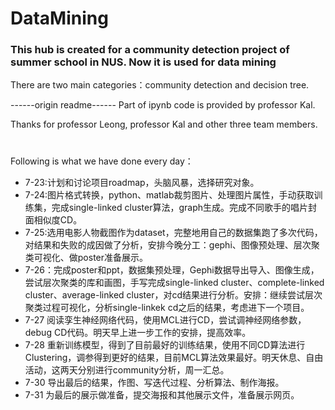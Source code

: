 # DataMining
### This hub is created for a community detection project of summer school in NUS. Now it is used for data mining
There are two main categories：community detection and decision tree.



------origin readme------
Part of ipynb code is provided by professor Kal.

Thanks for professor Leong, professor Kal and other three team members.
#
Following is what we have done every day：
* 7-23:计划和讨论项目roadmap，头脑风暴，选择研究对象。
* 7-24:图片格式转换，python、matlab裁剪图片、处理图片属性，手动获取训练集，完成single-linked cluster算法，graph生成。完成不同歌手的唱片封面相似度CD。
* 7-25:选用电影人物截图作为dataset，完整地用自己的数据集跑了多次代码，对结果和失败的成因做了分析，安排今晚分工：gephi、图像预处理、层次聚类可视化、做poster准备展示。
* 7-26：完成poster和ppt，数据集预处理，Gephi数据导出导入、图像生成，尝试层次聚类的库和画图，手写完成single-linked cluster、complete-linked cluster、average-linked cluster，对cd结果进行分析。安排：继续尝试层次聚类过程可视化，分析single-linkek cd之后的结果，考虑进下一个项目。
* 7-27 阅读孪生神经网络代码，使用MCL进行CD，尝试调神经网络参数，debug CD代码。明天早上进一步工作的安排，提高效率。
* 7-28 重新训练模型，得到了目前最好的训练结果，使用不同CD算法进行Clustering，调参得到更好的结果，目前MCL算法效果最好。明天休息、自由活动，这两天分别进行community分析，周一汇总。
* 7-30 导出最后的结果，作图、写迭代过程、分析算法、制作海报。
* 7-31 为最后的展示做准备，提交海报和其他展示文件，准备展示网页。
